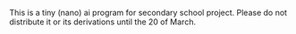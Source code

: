 This is a tiny (nano) ai program for secondary school project. Please do not distribute it or its derivations until the 20 of March.

